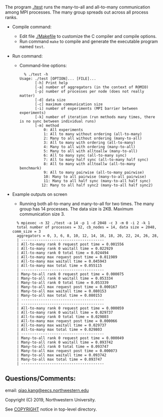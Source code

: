 The program [./test](mpi_test.c) runs the many-to-all and all-to-many communication among MPI processes.
The many group spreads out across all process ranks.

* Compile command:
  * Edit file [./Makefile](Makefile) to customize the C compiler and compile
    options.
  * Run command `make` to compile and generate the executable program named
    `test`.

* Run command:
  * Command-line options:
    ```
      % ./test -h
	Usage: ./test [OPTION]... [FILE]...
           [-h] Print help
           [-a] number of aggregators (in the context of ROMIO)
           [-p] number of processes per node (does not really matter)
           [-d] data size
           [-c] maximum communication size
           [-i] number of experiments (MPI barrier between experiments)
           [-k] number of iteration (run methods many times, there is no sync between individual runs)
           [-m] method
               0: All experiments
               1: All to many without ordering (all-to-many)
               2: Many to all without ordering (many-to-all)
               3: All to many with ordering (all-to-many)
               4: Many to all with ordering (many-to-all)
               5: Many to all with alltoallw (many-to-all)
               6: All to many sync (all-to-many sync)
               7: All to many half sync (all-to-many half sync)
               8: All to many with alltoallw (all-to-many benchmark)
               9: All to many pairwise (all-to-many pairwise)
               10: Many to all pairwise (many-to-all pairwise)
               11: Many to all half sync (many-to-all half sync)
              12: Many to all half sync2 (many-to-all half sync2)
    ```
* Example outputs on screen
  * Running both all-to-many and many-to-all for two times. The many group has 14 processes. The data size is 2KB. Maximum communication size 3.
  ```
    % mpiexec -n 32 ./test -a 14 -p 1 -d 2048 -c 3 -m 0 -i 2 -k 1
	total number of processes = 32, cb_nodes = 14, data size = 2048, comm_size = 3
	aggregators = 0, 3, 6, 8, 10, 12, 14, 16, 18, 20, 22, 24, 26, 28, 
	| --------------------------------------
	| All-to-many rank 0 request post time = 0.001556
	| All-to-many rank 0 waitall time = 0.022929
	| All-to-many rank 0 total time = 0.024494
	| All-to-many max request post time = 0.011989
	| All-to-many max waitall time = 0.045943
	| All-to-many max total time = 0.055115
	| --------------------------------------
	| Many-to-all rank 0 request post time = 0.000075
	| Many-to-all rank 0 waitall time = 0.053334
	| Many-to-all rank 0 total time = 0.053339
	| Many-to-all max request post time = 0.000167
	| Many-to-all max waitall time = 0.080153
	| Many-to-all max total time = 0.080153
	| --------------------------------------
	| --------------------------------------
	| All-to-many rank 0 request post time = 0.000059
	| All-to-many rank 0 waitall time = 0.029737
	| All-to-many rank 0 total time = 0.029803
	| All-to-many max request post time = 0.000066
	| All-to-many max waitall time = 0.029737
	| All-to-many max total time = 0.029803
	| --------------------------------------
	| Many-to-all rank 0 request post time = 0.000049
	| Many-to-all rank 0 waitall time = 0.093742
	| Many-to-all rank 0 total time = 0.093747
	| Many-to-all max request post time = 0.000073
	| Many-to-all max waitall time = 0.093742
	| Many-to-all max total time = 0.093747
	| --------------------------------------
  ```

## Questions/Comments:
email: qiao.kang@eecs.northwestern.edu

Copyright (C) 2019, Northwestern University.

See [COPYRIGHT](COPYRIGHT) notice in top-level directory.
```
